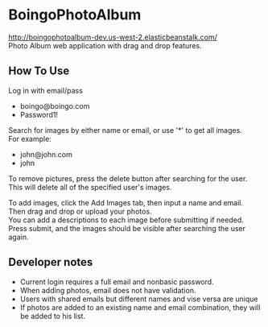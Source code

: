 # BoingoPhotoAlbum  
<http://boingophotoalbum-dev.us-west-2.elasticbeanstalk.com/>  
Photo Album web application with drag and drop features. 
  
## How To Use  
Log in with email/pass
   - boingo@boingo<span></span>.com
   - Password1!
   
Search for images by either name or email, or use '*' to get all images.  
For example:  
   - john@john<span></span>.com
   - john  
   
 To remove pictures, press the delete button after searching for the user.  
 This will delete all of the specified user's images.  
   
 To add images, click the Add Images tab, then input a name and email.  
 Then drag and drop or upload your photos.  
 You can add a descriptions to each image before submitting if needed.  
 Press submit, and the images should be visible after searching the user again.  
  

## Developer notes  
- Current login requires a full email and nonbasic password.
- When adding photos, email does not have validation.
- Users with shared emails but different names and vise versa are unique  
- If photos are added to an existing name and email combination, they will be added to his list. 

